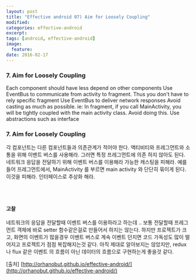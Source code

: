 ```yaml
---
layout: post
title: "Effective android 07) Aim for Loosely Coupling"
modified:
categories: effective-android
excerpt:
tags: [android, effective-android]
image:
  feature:
date: 2016-02-17
---
```


### 7. Aim for Loosely Coupling
 Each component should have less depend on other components
Use EventBus to communicate from activity to fragment. Thus you don't have to rely specific fragment
 Use EventBus to deliver network responses
Avoid casting as much as possible. ie: In fragment, if you call MainActivity, you will be tightly coupled with the main activity class. Avoid doing this. Use abstractions such as interface

### 7. Aim for Loosely Coupling
각 컴포넌트는 다른 컴포넌트들과 의존관계가 적어야 한다. 액티비티와 프레그먼트와 소통을 위해 이벤트 버스를 사용해라. 그러면 특정 프레그먼트에 의존 하지 않아도 된다.
 네트워크 응답을 전달하기 위해 이벤트 버스를 이용해라
 가능한 캐스팅을 피해라. 예를 들어 프레그먼트에서, MainActivity 를 부르면 main activity 와 단단히 묶이게 된다. 이것을 피해라. 
  인터페이스로 추상화 해라.

<br><br>

#### 고찰
네트워크의 응답을 전달할때 이벤트 버스를 이용하라고 하는데 .. 보통 전달할때 프레그먼트 객체에 바로 setter 함수같은걸로 만들어서 하지는 않는다. 하지만 프로젝트가 크고, 화면의 이벤트가 많을경우 이벤트 버스로 계속 이벤트 던지면 코드 가독성도 많이 떨어지고 프로젝트가 점점 복잡해지는것 같다. 아직 제대로 알아보지는 않았지만, redux 나 flux 같은 이벤트 의 흐름이 아닌 데이터의 흐름으로 구현하는게 좋을것 같다.


[출처] [http://orhanobut.github.io/effective-android/](http://orhanobut.github.io/effective-android/)